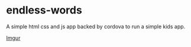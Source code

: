 # endless-words

A simple html css and js app backed by cordova to run a simple kids app.

[Imgur](https://imgur.com/J7g9lub)
